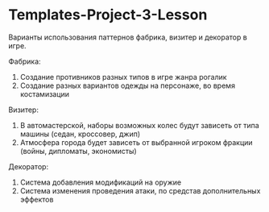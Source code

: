 # Templates-Project-3-Lesson

Варианты использования паттернов фабрика, визитер и декоратор в игре.

Фабрика:
1. Создание противников разных типов в игре жанра рогалик
2. Создание разных вариантов одежды на персонаже, во время костамизации

Визитер:
1. В автомастерской, наборы возможных колес будут зависеть от типа машины (седан, кроссовер, джип)
2. Атмосфера города будет зависеть от выбранной игроком фракции (войны, дипломаты, экономисты)

Декоратор:
1. Система добавления модификаций на оружие
2. Система изменения проведения атаки, по средстав дополнительных эффектов
